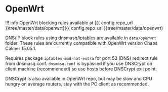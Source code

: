 # OpenWrt

!!! info
    OpenWrt blocking rules available at [{{ config.repo_url }}tree/master/data/openwrt]({{ config.repo_url }}tree/master/data/openwrt)

DNS/IP block rules using dnsmasq/iptables are available in `data/openwrt` folder. These rules are currently compatible with
OpenWrt version Chaos Calmer 15.05.1.

Requires package `iptables-mod-nat-extra` for port 53 (DNS) redirect rule from dnsmasq.conf. `dnsmasq.conf` is
bypassed if you use DNSCrypt on client machine (recommended) so use hosts before DNSCrypt exit point.

DNSCrypt is also available in OpenWrt repo, but may be slow and CPU hungry on average routers, stay with the PC
client as recommended.
